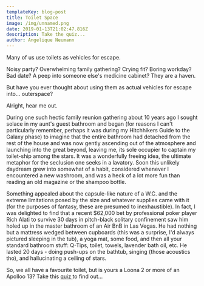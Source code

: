 ```yaml
---
templateKey: blog-post
title: Toilet Space
image: /img/unnamed.png
date: 2019-01-13T21:02:47.816Z
description: Take the quiz...
author: Angelique Neumann
---
```

Many of us use toilets as vehicles for escape.

Noisy party? Overwhelming family gathering? Crying fit? Boring workday? Bad date? A peep into someone else's medicine cabinet? They are a haven.

But have you ever thought about using them as actual vehicles for escape into... outerspace? 

Alright, hear me out.

During one such hectic family reunion gathering about 10 years ago I sought solace in my aunt's guest bathroom and began (for reasons I can't particularly remember, perhaps it was during my Hitchhikers Guide to the Galaxy phase) to imagine that the entire bathroom had detached from the rest of the house and was now gently ascending out of the atmosphere and launching into the great beyond, leaving me, its sole occupier to captain my toilet-ship among the stars. It was a wonderfully freeing idea, the ultimate metaphor for the seclusion one seeks in a lavatory. Soon this unlikely daydream grew into somewhat of a habit, considered whenever I encountered a new washroom, and was a heck of a lot more fun than reading an old magazine or the shampoo bottle.

Something appealed about the capsule-like nature of a W.C. and the extreme limitations posed by the size and whatever supplies came with it (for the purposes of fantasy, these are presumed to inexhaustible). In fact, I was delighted to find that a recent $62,000 bet by professional poker player Rich Alati to survive 30 days in pitch-black solitary confinement saw him holed up in the master bathroom of an Air BnB in Las Vegas. He had nothing but a mattress wedged between cupboards (this was a surprise, I'd always pictured sleeping in the tub), a yoga mat, some food, and then all your standard bathroom stuff: Q-Tips, toilet, towels, lavender bath oil, etc. He lasted 20 days - doing push-ups on the bathtub, singing (those acoustics tho), and hallucinating a ceiling of stars. 

So, we all have a favourite toilet, but is yours a Loona 2 or more of an Apolloo 13? Take this [quiz ](https://www.allthetests.com/quiz36/quiz/1547219038/Is-Your-Favourite-Bathroom-Ready-to-Ride-into-Space)to find out...
